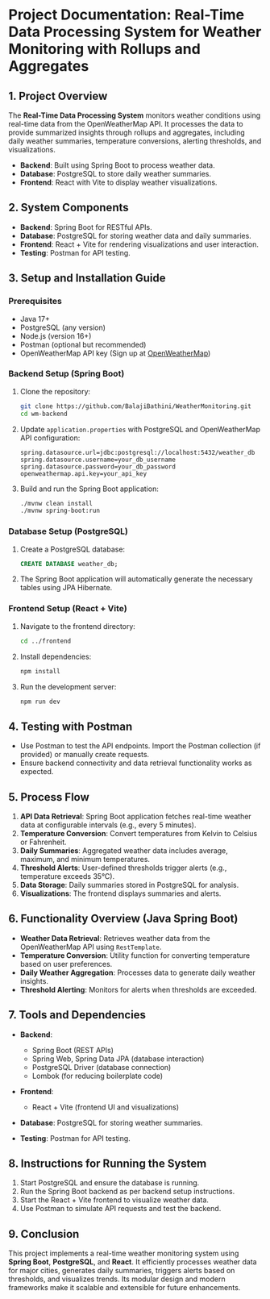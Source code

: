 # Project Documentation: Real-Time Data Processing System for Weather Monitoring with Rollups and Aggregates

## 1. Project Overview
The **Real-Time Data Processing System** monitors weather conditions using real-time data from the OpenWeatherMap API. It processes the data to provide summarized insights through rollups and aggregates, including daily weather summaries, temperature conversions, alerting thresholds, and visualizations.

- **Backend**: Built using Spring Boot to process weather data.
- **Database**: PostgreSQL to store daily weather summaries.
- **Frontend**: React with Vite to display weather visualizations.

## 2. System Components
- **Backend**: Spring Boot for RESTful APIs.
- **Database**: PostgreSQL for storing weather data and daily summaries.
- **Frontend**: React + Vite for rendering visualizations and user interaction.
- **Testing**: Postman for API testing.

## 3. Setup and Installation Guide

### Prerequisites
- Java 17+
- PostgreSQL (any version)
- Node.js (version 16+)
- Postman (optional but recommended)
- OpenWeatherMap API key (Sign up at [OpenWeatherMap](https://openweathermap.org/))

### Backend Setup (Spring Boot)
1. Clone the repository:
   ```bash
   git clone https://github.com/BalajiBathini/WeatherMonitoring.git
   cd wm-backend
   ```

2. Update `application.properties` with PostgreSQL and OpenWeatherMap API configuration:
   ```properties
   spring.datasource.url=jdbc:postgresql://localhost:5432/weather_db
   spring.datasource.username=your_db_username
   spring.datasource.password=your_db_password
   openweathermap.api.key=your_api_key
   ```

3. Build and run the Spring Boot application:
   ```bash
   ./mvnw clean install
   ./mvnw spring-boot:run
   ```

### Database Setup (PostgreSQL)
1. Create a PostgreSQL database:
   ```sql
   CREATE DATABASE weather_db;
   ```
2. The Spring Boot application will automatically generate the necessary tables using JPA Hibernate.

### Frontend Setup (React + Vite)
1. Navigate to the frontend directory:
   ```bash
   cd ../frontend
   ```

2. Install dependencies:
   ```bash
   npm install
   ```

3. Run the development server:
   ```bash
   npm run dev
   ```

## 4. Testing with Postman
- Use Postman to test the API endpoints. Import the Postman collection (if provided) or manually create requests.
- Ensure backend connectivity and data retrieval functionality works as expected.

## 5. Process Flow
1. **API Data Retrieval**: Spring Boot application fetches real-time weather data at configurable intervals (e.g., every 5 minutes).
2. **Temperature Conversion**: Convert temperatures from Kelvin to Celsius or Fahrenheit.
3. **Daily Summaries**: Aggregated weather data includes average, maximum, and minimum temperatures.
4. **Threshold Alerts**: User-defined thresholds trigger alerts (e.g., temperature exceeds 35°C).
5. **Data Storage**: Daily summaries stored in PostgreSQL for analysis.
6. **Visualizations**: The frontend displays summaries and alerts.

## 6. Functionality Overview (Java Spring Boot)
- **Weather Data Retrieval**: Retrieves weather data from the OpenWeatherMap API using `RestTemplate`.
- **Temperature Conversion**: Utility function for converting temperature based on user preferences.
- **Daily Weather Aggregation**: Processes data to generate daily weather insights.
- **Threshold Alerting**: Monitors for alerts when thresholds are exceeded.

## 7. Tools and Dependencies
- **Backend**:
  - Spring Boot (REST APIs)
  - Spring Web, Spring Data JPA (database interaction)
  - PostgreSQL Driver (database connection)
  - Lombok (for reducing boilerplate code)
  
- **Frontend**:
  - React + Vite (frontend UI and visualizations)

- **Database**: PostgreSQL for storing weather summaries.
- **Testing**: Postman for API testing.

## 8. Instructions for Running the System
1. Start PostgreSQL and ensure the database is running.
2. Run the Spring Boot backend as per backend setup instructions.
3. Start the React + Vite frontend to visualize weather data.
4. Use Postman to simulate API requests and test the backend.

## 9. Conclusion
This project implements a real-time weather monitoring system using **Spring Boot**, **PostgreSQL**, and **React**. It efficiently processes weather data for major cities, generates daily summaries, triggers alerts based on thresholds, and visualizes trends. Its modular design and modern frameworks make it scalable and extensible for future enhancements.
